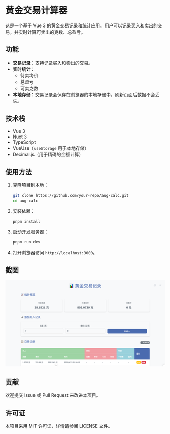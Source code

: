# 黄金交易计算器

这是一个基于 Vue 3 的黄金交易记录和统计应用。用户可以记录买入和卖出的交易，并实时计算可卖出的克数、总盈亏。

## 功能

- **交易记录**：支持记录买入和卖出的交易。
- **实时统计**：
  - 待卖均价
  - 总盈亏
  - 可卖克数
- **本地存储**：交易记录会保存在浏览器的本地存储中，刷新页面后数据不会丢失。

## 技术栈

- Vue 3
- Nuxt 3
- TypeScript
- VueUse（`useStorage` 用于本地存储）
- Decimal.js（用于精确的金额计算）

## 使用方法

1. 克隆项目到本地：

   ```bash
   git clone https://github.com/your-repo/aug-calc.git
   cd aug-calc
   ```

2. 安装依赖：

   ```bash
   pnpm install
   ```

3. 启动开发服务器：

   ```bash
   pnpm run dev
   ```

4. 打开浏览器访问 `http://localhost:3000`。

## 截图

![应用截图](/public/screenshot.png)

## 贡献

欢迎提交 Issue 或 Pull Request 来改进本项目。

## 许可证

本项目采用 MIT 许可证，详情请参阅 LICENSE 文件。
